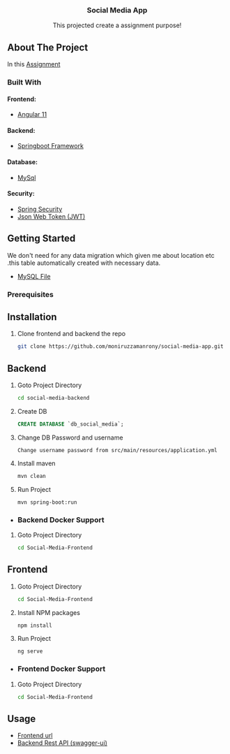 
<!-- PROJECT LOGO -->
<br />
<p align="center">

<h3 align="center">Social Media App</h3>

  <p align="center">
    This projected create a assignment purpose!
    <br />
</p>



<!-- ABOUT THE PROJECT -->
## About The Project

In this [Assignment](https://example.com)


### Built With

#### Frontend:
* [Angular 11](https://github.com/moniruzzamanrony/social-media-app/tree/master/Social-Media-Frontend)
#### Backend:
* [Springboot Framework](https://github.com/moniruzzamanrony/social-media-app/tree/master/social-media-backend)
#### Database:
* [MySql](https://github.com/moniruzzamanrony/social-media-app/tree/master/social-media-backend)
#### Security:
* [Spring Security](https://spring.io/projects/spring-security)
* [Json Web Token (JWT)](https://jwt.io/)




<!-- GETTING STARTED -->
## Getting Started

We don't need for any data migration which  given me about location etc .this table automatically
created with necessary data.

* [MySQL File](https://example.com)
### Prerequisites

## Installation

1. Clone frontend and backend the repo
   ```sh
   git clone https://github.com/moniruzzamanrony/social-media-app.git
   ```
## Backend
1. Goto Project Directory
   ```sh
   cd social-media-backend
   ```
2. Create DB
   ```sql
   CREATE DATABASE `db_social_media`;
   ```
2. Change DB Password and username
   ```
   Change username password from src/main/resources/application.yml
   ```         
2. Install maven
   ```sh
   mvn clean
   ```
3. Run Project
   ```
   mvn spring-boot:run
   ```
* ### Backend Docker Support
1. Goto Project Directory
   ```sh
   cd Social-Media-Frontend
   ```
## Frontend
1. Goto Project Directory
   ```sh
   cd Social-Media-Frontend
   ```
2. Install NPM packages
   ```sh
   npm install
   ```
3. Run Project
   ```
   ng serve
   ```
* ### Frontend Docker Support
1. Goto Project Directory
   ```sh
   cd Social-Media-Frontend
   ```

<!-- USAGE EXAMPLES -->
## Usage

* [Frontend url](http://localhost:4200/)
* [Backend Rest API (swagger-ui)](http://localhost:8087/swagger-ui.html)



